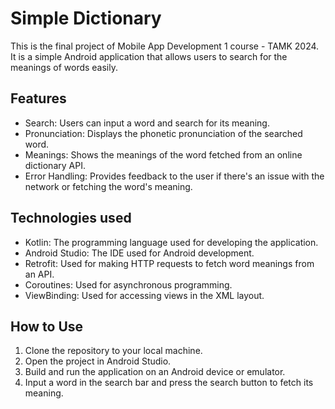 # Simple Dictionary
This is the final project of Mobile App Development 1 course - TAMK 2024. It is a simple Android application that allows users to search for the meanings of words easily.

## Features
- Search: Users can input a word and search for its meaning.
- Pronunciation: Displays the phonetic pronunciation of the searched word.
- Meanings: Shows the meanings of the word fetched from an online dictionary API.
- Error Handling: Provides feedback to the user if there's an issue with the network or fetching the word's meaning.

## Technologies used
- Kotlin: The programming language used for developing the application.
- Android Studio: The IDE used for Android development.
- Retrofit: Used for making HTTP requests to fetch word meanings from an API.
- Coroutines: Used for asynchronous programming.
- ViewBinding: Used for accessing views in the XML layout.

## How to Use
1. Clone the repository to your local machine.
2. Open the project in Android Studio.
3. Build and run the application on an Android device or emulator.
4. Input a word in the search bar and press the search button to fetch its meaning.

